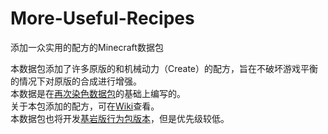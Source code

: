 # More-Useful-Recipes
添加一众实用的配方的Minecraft数据包  

本数据包添加了许多原版的和机械动力（Create）的配方，旨在不破坏游戏平衡的情况下对原版的合成进行增强。  
本数据是在[再次染色数据包](https://github.com/RainStar7981/Secondary-Dyeing-Data-Pack)的基础上编写的。  
关于本包添加的配方，可在[Wiki](https://github.com/RainStar7981/More-Useful-Recipes/wiki)查看。  
本数据包也将开发[基岩版行为包版本](https://github.com/RainStar7981/More-Useful-Recipes-Behavior-Pack)，但是优先级较低。  



